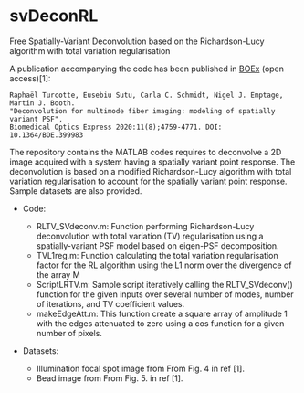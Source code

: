 # svDeconRL
Free Spatially-Variant Deconvolution based on the Richardson-Lucy algorithm with total variation regularisation

A publication accompanying the code has been published in [BOEx](https://www.osapublishing.org/DirectPDFAccess/DB8FF5B0-388C-4989-974FCCEEF50858D8_433935/boe-11-8-4759.pdf?da=1&id=433935&seq=0&mobile=no) (open access)\[1\]:

```
Raphaël Turcotte, Eusebiu Sutu, Carla C. Schmidt, Nigel J. Emptage, Martin J. Booth.
"Deconvolution for multimode fiber imaging: modeling of spatially variant PSF",
Biomedical Optics Express 2020:11(8);4759-4771. DOI: 10.1364/BOE.399983
```
The repository contains the MATLAB codes requires to deconvolve a 2D image acquired with a system having a spatially variant point response. The deconvolution is based on a modified Richardson-Lucy algorithm with total variation regularisation to account for the spatially variant point response. Sample datasets are also provided.

* Code:
	- RLTV_SVdeconv.m: Function performing Richardson-Lucy deconvolution with total variation (TV) regularisation using a spatially-variant PSF model based on eigen-PSF decomposition.
	- TVL1reg.m: Function calculating the total variation regularisation factor for the RL algorithm using the L1 norm over the divergence of the array M 
	- ScriptLRTV.m:  Sample script iteratively calling the RLTV_SVdeconv() function for the given inputs over several number of modes, number of iterations, and TV coefficient values.
	- makeEdgeAtt.m: This function create a square array of amplitude 1 with the edges attenuated to zero using a cos function for a given number of pixels.

* Datasets:
	- Illumination focal spot image from From Fig. 4 in ref \[1\].
	- Bead image from From Fig. 5. in ref \[1\].
